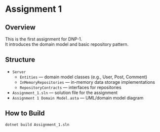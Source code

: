 ﻿# Assignment 1

## Overview
This is the first assignment for DNP-1.  
It introduces the domain model and basic repository pattern.

## Structure
- `Server`
  - `Entities` — domain model classes (e.g., User, Post, Comment)
  - `InMemoryRepositories` — in-memory data storage implementations
  - `RepositoryContracts` — interfaces for repositories
- `Assignment_1.sln` — solution file for the assignment
- `Assignment 1 Domain Model.asta` — UML/domain model diagram

## How to Build
```bash
dotnet build Assignment_1.sln


